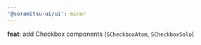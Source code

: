 ```yaml
---
'@soramitsu-ui/ui': minor
---
```


**feat**: add Checkbox components (`SCheckboxAtom`, `SCheckboxSolo`)
